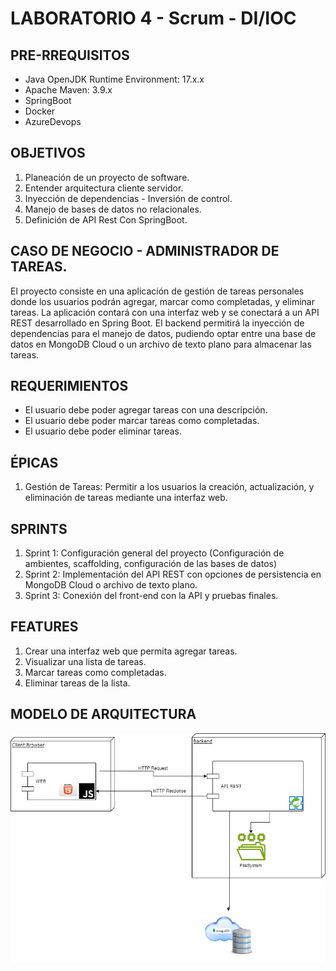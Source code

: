 # LABORATORIO 4 - Scrum - DI/IOC

## PRE-RREQUISITOS
- Java OpenJDK Runtime Environment: 17.x.x
- Apache Maven: 3.9.x
- SpringBoot
- Docker
- AzureDevops

## OBJETIVOS
1. Planeación de un proyecto de software.
2. Entender arquitectura cliente servidor.
3. Inyección de dependencias - Inversión de control.
4. Manejo de bases de datos no relacionales.
6. Definición de API Rest Con SpringBoot.


## CASO DE NEGOCIO - ADMINISTRADOR DE TAREAS.

El proyecto consiste en una aplicación de gestión de tareas personales donde los usuarios podrán agregar, marcar como completadas, y eliminar tareas. La aplicación contará con una interfaz web y se conectará a un API REST desarrollado en Spring Boot. El backend permitirá la inyección de dependencias para el manejo de datos, pudiendo optar entre una base de datos en MongoDB Cloud o un archivo de texto plano para almacenar las tareas.

## REQUERIMIENTOS
- El usuario debe poder agregar tareas con una descripción.
- El usuario debe poder marcar tareas como completadas.
- El usuario debe poder eliminar tareas.

## ÉPICAS
1. Gestión de Tareas: Permitir a los usuarios la creación, actualización, y eliminación de tareas mediante una interfaz web.

## SPRINTS
1. Sprint 1: Configuración general del proyecto (Configuración de ambientes, scaffolding, configuración de las bases de datos)
2. Sprint 2: Implementación del API REST con opciones de persistencia en MongoDB Cloud o archivo de texto plano.
3. Sprint 3: Conexión del front-end con la API y pruebas finales.

## FEATURES
1. Crear una interfaz web que permita agregar tareas.
2. Visualizar una lista de tareas.
3. Marcar tareas como completadas.
4. Eliminar tareas de la lista.

## MODELO DE ARQUITECTURA

![Screenshot_2](assets/TareasArquitectura.drawio.png)



